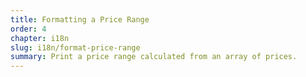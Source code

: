 ```yaml
---
title: Formatting a Price Range
order: 4
chapter: i18n
slug: i18n/format-price-range
summary: Print a price range calculated from an array of prices.
---
```

